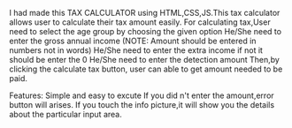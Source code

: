 I had made this TAX CALCULATOR using HTML,CSS,JS.This tax calculator allows user to calculate their tax amount easily.
For calculating tax,User need to select the age group by choosing the given option
He/She need to enter the gross annual income (NOTE: Amount should be entered in numbers not in words)
He/She need to enter the extra income if not it should be enter the 0
He/She need to enter the detection amount
Then,by clicking the calculate tax button, user can able to get amount needed to be paid.

Features:
Simple and easy to excute
If you did n't enter the amount,error button will arises.
If you touch the info picture,it will show you the details about the particular input area.
